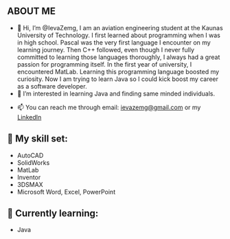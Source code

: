 ## ABOUT ME

- 👋 Hi, I’m @IevaZemg, I am an aviation engineering student at the Kaunas University of Technology. I first learned about programming when I was in high school. Pascal was the very first language I encounter on my learning journey. Then C++ followed, even though I never fully committed to learning those languages thoroughly, I always had a great passion for programming itself. In the first year of university, I encountered MatLab. Learning this programming language boosted my curiosity. Now I am trying to learn Java so I could kick boost my career as a software developer.   
- 👀 I’m interested in learning Java and finding same minded individuals.
<!--- - 🌱 I’m currently learning ...--->
<!--- - 💞️ I’m looking to collaborate on ...--->
- 📫 You can reach me through email: ievazemg@gmail.com or my [LinkedIn](https://www.linkedin.com/in/ieva-zemgulyte/)

## 🚀 My skill set:
 - AutoCAD
 - SolidWorks
 - MatLab
 - Inventor
 - 3DSMAX
 - Microsoft Word, Excel, PowerPoint

## 📖 Currently learning:
- Java
    

